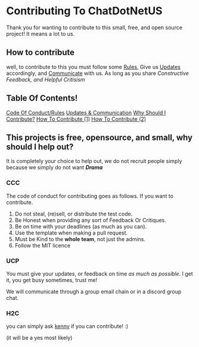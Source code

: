 # Contributing To ChatDotNetUS
Thank you for wanting to contribute to this small, free, and open source project! It means a lot to us.

## How to contribute
well, to contribute to this you must follow some [Rules](###ccc), Give us [Updates](###UCP) accordingly, and [Communicate](###UCP) with us. As long as you share *Constructive Feedback, and Helpful Critisism*

## Table Of Contents!
[Code Of Conduct/Rules](###CCC)
[Updates & Communication](###UCP)
[Why Should I Contribute?](#this-projects-is-free-opensource-and-small-why-should-i-help-out)
[How To Contribute (1)](#how-to-contribute)
[How To Contribute (2)](###H2C)

## This projects is free, opensource, and small, why should I help out?
It is completely your choice to help out, we do not recruit people simply because we simply do not want ***Drama***

### CCC
The code of conduct for contributing goes as follows. If you want to contribute.

1. Do not steal, (re)sell, or distribute the test code.
2. Be Honest when providing any sort of Feedback Or Critiques.
3. Be on time with your deadlines (as much as you can).
4. Use the template when making a pull request.
5. Must be Kind to the **whole team**, not just the admins.
6. Follow the MIT licence

### UCP
You must give your updates, or feedback on time *as much as possible*. I get it, you get busy sometimes, trust me!

We will communicate through a group email chain or in a discord group chat.

### H2C
you can simply ask [kenny](https://github.com/SillyKenny) if you can contribute! :)

(it will be a yes most likely)